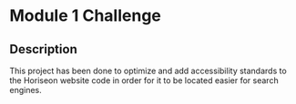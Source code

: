 # Module 1 Challenge

## Description

This project has been done to optimize and add accessibility standards to the Horiseon website code in order for it to be located easier for search engines.
